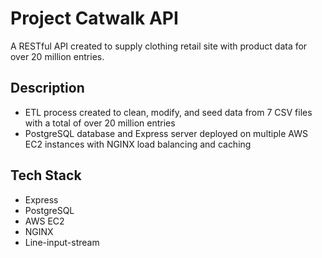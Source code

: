 # Project Catwalk API
A RESTful API created to supply clothing retail site with product data for over 20 million entries.

## Description
- ETL process created to clean, modify, and seed data from 7 CSV files with a total of over 20 million entries
- PostgreSQL database and Express server deployed on multiple AWS EC2 instances with NGINX load balancing and caching

## Tech Stack
- Express
- PostgreSQL
- AWS EC2
- NGINX
- Line-input-stream

